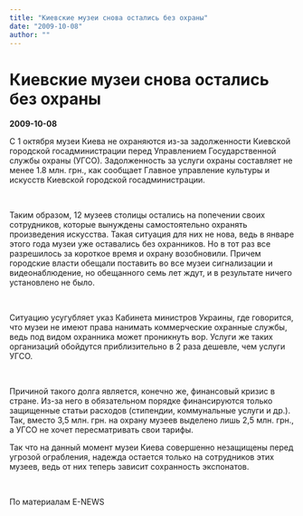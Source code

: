 ```yaml
---
title: "Киевские музеи снова остались без охраны"
date: "2009-10-08"
author: ""
---
```


# Киевские музеи снова остались без охраны

**2009-10-08** 

С 1 октября музеи Киева не охраняются из-за задолженности Киевской городской госадминистрации перед Управлением Государственной службы охраны (УГСО). Задолженность за услуги охраны составляет не менее 1.8 млн. грн., как сообщает Главное управление культуры и искусств Киевской городской госадминистрации.

 

Таким образом, 12 музеев столицы остались на попечении своих сотрудников, которые вынуждены самостоятельно охранять произведения искусства. Такая ситуация для них не нова, ведь в январе этого года музеи уже оставались без охранников. Но в тот раз все разрешилось за короткое время и охрану возобновили. Причем городские власти обещали поставить во все музеи сигнализации и видеонаблюдение, но обещанного семь лет ждут, и в результате ничего установлено не было.  

 

Ситуацию усугубляет указ Кабинета министров Украины, где говорится, что музеи не имеют права нанимать коммерческие охранные службы, ведь под видом охранника может проникнуть вор. Услуги же таких организаций обойдутся приблизительно в 2 раза дешевле, чем услуги УГСО.

 

Причиной такого долга является, конечно же, финансовый кризис в стране. Из-за него в обязательном порядке финансируются только защищенные статьи расходов (стипендии, коммунальные услуги и др.). Так, вместо 3,5 млн. грн. на охрану музеев выделено лишь 2,5 млн. грн., а УГСО не хочет пересматривать свои тарифы.

Так что на данный момент музеи Киева совершенно незащищены перед угрозой ограбления, надежда остается только на сотрудников этих музеев, ведь от них теперь зависит сохранность экспонатов.

 

По материалам E-NEWS